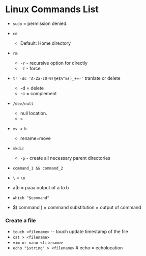 # Linux Commands List
* `sudo` = permission denied.
* `cd`
    * Default: Home directory
* `rm`
    * `-r` - recursive option for directly
    * `-f` - force


* `tr -dc 'A-Za-z0-9!@#$%^&()_+=-'`
tranlate or delete
    * -d = delete
    * -c = complement

* `/dev/null`
    * null location.
    * `>`

* `mv a b`
    * rename=move

* `mkdir`
    * `-p` - create all necessary parent directories

* `command_1 && command_2`

* `\` = `\n`

* a|b = paaa output of a to b


* `which "$command"`

* $( command ) = command substitution = output of command




### Create a file
* `touch <filename>` -- touch update timestamp of the file
* `cat > <filename>`
* `vim or nano <filename>`
* `echo "$string" > <filename>` # echo = echolocation
